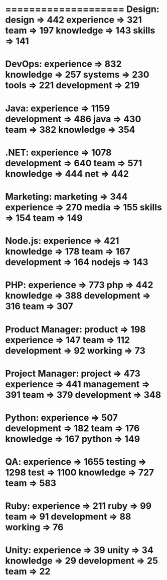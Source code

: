 ====================
Design:
design => 442
experience => 321
team => 197
knowledge => 143
skills => 141
====================
DevOps:
experience => 832
knowledge => 257
systems => 230
tools => 221
development => 219
====================
Java:
experience => 1159
development => 486
java => 430
team => 382
knowledge => 354
====================
.NET:
experience => 1078
development => 640
team => 571
knowledge => 444
net => 442
====================
Marketing:
marketing => 344
experience => 270
media => 155
skills => 154
team => 149
====================
Node.js:
experience => 421
knowledge => 178
team => 167
development => 164
nodejs => 143
====================
PHP:
experience => 773
php => 442
knowledge => 388
development => 316
team => 307
====================
Product Manager:
product => 198
experience => 147
team => 112
development => 92
working => 73
====================
Project Manager:
project => 473
experience => 441
management => 391
team => 379
development => 348
====================
Python: 
experience => 507
development => 182
team => 176
knowledge => 167
python => 149
====================
QA:
experience => 1655
testing => 1298
test => 1100
knowledge => 727
team => 583
====================
Ruby:
experience => 211
ruby => 99
team => 91
development => 88
working => 76
====================
Unity:
experience => 39
unity => 34
knowledge => 29
development => 25
team => 22
====================
